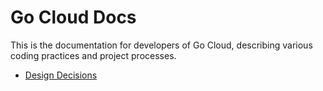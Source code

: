 # Go Cloud Docs

This is the documentation for developers of Go Cloud, describing various
coding practices and project processes.

-  [Design Decisions](design.md)
